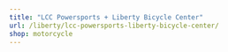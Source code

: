```yaml
---
title: "LCC Powersports + Liberty Bicycle Center"
url: /liberty/lcc-powersports-liberty-bicycle-center/
shop: motorcycle
---
```

